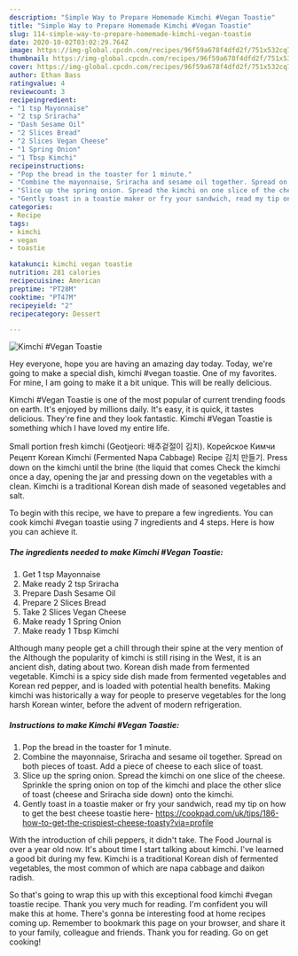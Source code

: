 ```yaml
---
description: "Simple Way to Prepare Homemade Kimchi #Vegan Toastie"
title: "Simple Way to Prepare Homemade Kimchi #Vegan Toastie"
slug: 114-simple-way-to-prepare-homemade-kimchi-vegan-toastie
date: 2020-10-02T03:02:29.764Z
image: https://img-global.cpcdn.com/recipes/96f59a678f4dfd2f/751x532cq70/kimchi-vegan-toastie-recipe-main-photo.jpg
thumbnail: https://img-global.cpcdn.com/recipes/96f59a678f4dfd2f/751x532cq70/kimchi-vegan-toastie-recipe-main-photo.jpg
cover: https://img-global.cpcdn.com/recipes/96f59a678f4dfd2f/751x532cq70/kimchi-vegan-toastie-recipe-main-photo.jpg
author: Ethan Bass
ratingvalue: 4
reviewcount: 3
recipeingredient:
- "1 tsp Mayonnaise"
- "2 tsp Sriracha"
- "Dash Sesame Oil"
- "2 Slices Bread"
- "2 Slices Vegan Cheese"
- "1 Spring Onion"
- "1 Tbsp Kimchi"
recipeinstructions:
- "Pop the bread in the toaster for 1 minute."
- "Combine the mayonnaise, Sriracha and sesame oil together. Spread on both pieces of toast. Add a piece of cheese to each slice of toast."
- "Slice up the spring onion. Spread the kimchi on one slice of the cheese. Sprinkle the spring onion on top of the kimchi and place the other slice of toast (cheese and Sriracha side down) onto the kimchi."
- "Gently toast in a toastie maker or fry your sandwich, read my tip on how to get the best cheese toastie here- https://cookpad.com/uk/tips/186-how-to-get-the-crispiest-cheese-toasty?via=profile"
categories:
- Recipe
tags:
- kimchi
- vegan
- toastie

katakunci: kimchi vegan toastie 
nutrition: 281 calories
recipecuisine: American
preptime: "PT28M"
cooktime: "PT47M"
recipeyield: "2"
recipecategory: Dessert

---
```



![Kimchi #Vegan Toastie](https://img-global.cpcdn.com/recipes/96f59a678f4dfd2f/751x532cq70/kimchi-vegan-toastie-recipe-main-photo.jpg)

Hey everyone, hope you are having an amazing day today. Today, we're going to make a special dish, kimchi #vegan toastie. One of my favorites. For mine, I am going to make it a bit unique. This will be really delicious.

Kimchi #Vegan Toastie is one of the most popular of current trending foods on earth. It's enjoyed by millions daily. It's easy, it is quick, it tastes delicious. They're fine and they look fantastic. Kimchi #Vegan Toastie is something which I have loved my entire life.

Small portion fresh kimchi (Geotjeori: 배추겉절이 김치). Корейское Кимчи Рецепт Korean Kimchi (Fermented Napa Cabbage) Recipe 김치 만들기. Press down on the kimchi until the brine (the liquid that comes Check the kimchi once a day, opening the jar and pressing down on the vegetables with a clean. Kimchi is a traditional Korean dish made of seasoned vegetables and salt.


To begin with this recipe, we have to prepare a few ingredients. You can cook kimchi #vegan toastie using 7 ingredients and 4 steps. Here is how you can achieve it.

<!--inarticleads1-->

##### The ingredients needed to make Kimchi #Vegan Toastie:

1. Get 1 tsp Mayonnaise
1. Make ready 2 tsp Sriracha
1. Prepare Dash Sesame Oil
1. Prepare 2 Slices Bread
1. Take 2 Slices Vegan Cheese
1. Make ready 1 Spring Onion
1. Make ready 1 Tbsp Kimchi


Although many people get a chill through their spine at the very mention of the Although the popularity of kimchi is still rising in the West, it is an ancient dish, dating about two. Korean dish made from fermented vegetable. Kimchi is a spicy side dish made from fermented vegetables and Korean red pepper, and is loaded with potential health benefits. Making kimchi was historically a way for people to preserve vegetables for the long harsh Korean winter, before the advent of modern refrigeration. 

<!--inarticleads2-->

##### Instructions to make Kimchi #Vegan Toastie:

1. Pop the bread in the toaster for 1 minute.
1. Combine the mayonnaise, Sriracha and sesame oil together. Spread on both pieces of toast. Add a piece of cheese to each slice of toast.
1. Slice up the spring onion. Spread the kimchi on one slice of the cheese. Sprinkle the spring onion on top of the kimchi and place the other slice of toast (cheese and Sriracha side down) onto the kimchi.
1. Gently toast in a toastie maker or fry your sandwich, read my tip on how to get the best cheese toastie here- https://cookpad.com/uk/tips/186-how-to-get-the-crispiest-cheese-toasty?via=profile


With the introduction of chili peppers, it didn&#39;t take. The Food Journal is over a year old now. It&#39;s about time I start talking about kimchi. I&#39;ve learned a good bit during my few. Kimchi is a traditional Korean dish of fermented vegetables, the most common of which are napa cabbage and daikon radish. 

So that's going to wrap this up with this exceptional food kimchi #vegan toastie recipe. Thank you very much for reading. I'm confident you will make this at home. There's gonna be interesting food at home recipes coming up. Remember to bookmark this page on your browser, and share it to your family, colleague and friends. Thank you for reading. Go on get cooking!
